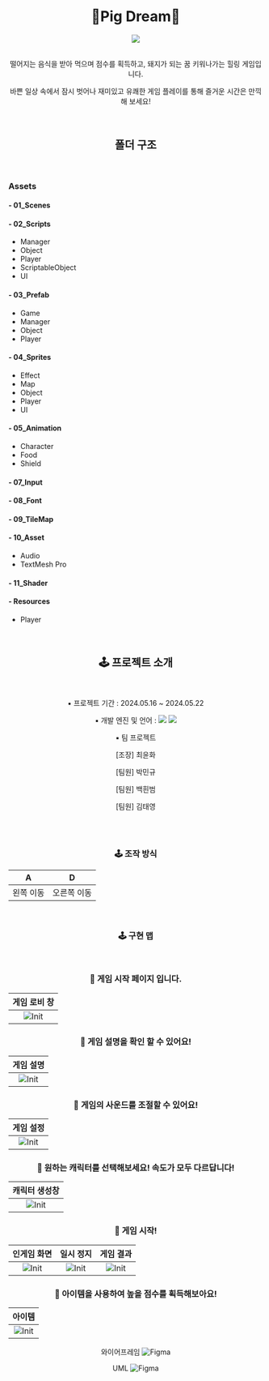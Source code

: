 <h1 align = "center"><b>🐷Pig Dream🐷</b></h1>
<div align = "center">
 
<img src = "https://github.com/choiyunhwa/PigDream/blob/main/GitImg/GamePlay.png"/>

</div>
</br>
<div align = "center"> 
 
떨어지는 음식을 받아 먹으며 점수를 획득하고, 돼지가 되는 꿈 키워나가는 힐링 게임입니다.

바쁜 일상 속에서 잠시 벗어나 재미있고 유쾌한 게임 플레이를 통해 즐거운 시간은 만끽해 보세요!


</div>
</br>
<h2 align = "center"><b>폴더 구조 </b></h2>
</br>

### Assets
#### - 01_Scenes
#### - 02_Scripts
 - Manager
 - Object
 - Player
 - ScriptableObject
 - UI
#### - 03_Prefab
 - Game
 - Manager
 - Object
 - Player
#### - 04_Sprites
 - Effect
 - Map
 - Object
 - Player
 - UI
#### - 05_Animation
- Character
- Food
- Shield
#### - 07_Input
#### - 08_Font
#### - 09_TileMap 
#### - 10_Asset
 - Audio
 - TextMesh Pro
#### - 11_Shader
#### - Resources
 - Player

</div>
</br>
<h2 align = "center"><b>🕹 프로젝트 소개 </b></h2>
</br>

<div align = "center">
 
▪ 프로젝트 기간 : 2024.05.16 ~ 2024.05.22

▪ 개발 엔진 및 언어 : 
<img src="https://img.shields.io/badge/c%23-%23239120.svg?style=for-the-badge&logo=c-sharp&logoColor=white"/>
<img src="https://img.shields.io/badge/unity%20-%23000000.svg?&style=for-the-badge&logo=unity&logoColor=white"/>

▪ 팀 프로젝트

[조장] 최윤화

[팀원] 박민규

[팀원] 백흰범

[팀원] 김태영

</br>
</br>
<h3 align = "center"><b>🕹 조작 방식</b></h3>

|A|D|
|:------:|:------:|
|왼쪽 이동|오른쪽 이동|

</br>
<h3 align = "center"><b>🕹 구현 맵</b></h3>

</br>

<h3>🍎 게임 시작 페이지 입니다.</h3>

|게임 로비 창|
|:------:|
|![Init](https://github.com/choiyunhwa/PigDream/blob/main/GitImg/GameMain.png)|

<h3>🍎 게임 설명을 확인 할 수 있어요!</h3>

|게임 설명|
|:------:|
|![Init](https://github.com/choiyunhwa/PigDream/blob/main/GitImg/GamePlayEx.png)|

<h3>🍎 게임의 사운드를 조절할 수 있어요!</h3>

|게임 설정|
|:------:|
|![Init](https://github.com/choiyunhwa/PigDream/blob/main/GitImg/GameSetting.png)|

<h3>🍎 원하는 캐릭터를 선택해보세요! 속도가 모두 다르답니다! </h3>

|캐릭터 생성창|
|:------:|
|![Init](https://github.com/choiyunhwa/PigDream/blob/main/GitImg/GameChoice.png)|


<h3>🍎 게임 시작!</h3>

|인게임 화면|일시 정지|게임 결과|
|:------:|:------:|:------:|
|![Init](https://github.com/choiyunhwa/PigDream/blob/main/GitImg/GamePlay.png)|![Init](https://github.com/choiyunhwa/PigDream/blob/main/GitImg/GamePause.png)|![Init](https://github.com/choiyunhwa/PigDream/blob/main/GitImg/GameEnding.png)|

<h3>🍎 아이템을 사용하여 높을 점수를 획득해보아요! </h3>

|아이템 |
|:------:|
|![Init]()|


와이어프레임
![Figma](https://img.shields.io/badge/figma-%23F24E1E.svg?style=for-the-badge&logo=figma&logoColor=white)

UML
![Figma](https://img.shields.io/badge/figma-%23F24E1E.svg?style=for-the-badge&logo=figma&logoColor=white)


</div>
